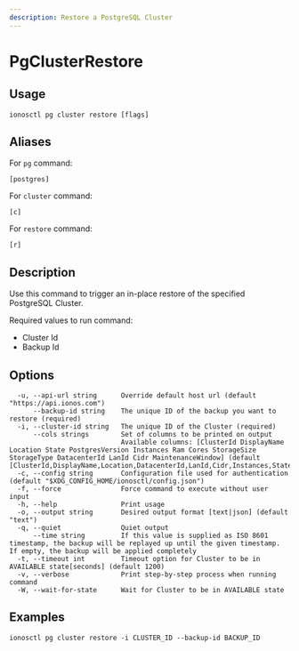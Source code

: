 ```yaml
---
description: Restore a PostgreSQL Cluster
---
```


# PgClusterRestore

## Usage

```text
ionosctl pg cluster restore [flags]
```

## Aliases

For `pg` command:

```text
[postgres]
```

For `cluster` command:

```text
[c]
```

For `restore` command:

```text
[r]
```

## Description

Use this command to trigger an in-place restore of the specified PostgreSQL Cluster.

Required values to run command:

* Cluster Id
* Backup Id

## Options

```text
  -u, --api-url string      Override default host url (default "https://api.ionos.com")
      --backup-id string    The unique ID of the backup you want to restore (required)
  -i, --cluster-id string   The unique ID of the Cluster (required)
      --cols strings        Set of columns to be printed on output 
                            Available columns: [ClusterId DisplayName Location State PostgresVersion Instances Ram Cores StorageSize StorageType DatacenterId LanId Cidr MaintenanceWindow] (default [ClusterId,DisplayName,Location,DatacenterId,LanId,Cidr,Instances,State])
  -c, --config string       Configuration file used for authentication (default "$XDG_CONFIG_HOME/ionosctl/config.json")
  -f, --force               Force command to execute without user input
  -h, --help                Print usage
  -o, --output string       Desired output format [text|json] (default "text")
  -q, --quiet               Quiet output
      --time string         If this value is supplied as ISO 8601 timestamp, the backup will be replayed up until the given timestamp. If empty, the backup will be applied completely
  -t, --timeout int         Timeout option for Cluster to be in AVAILABLE state[seconds] (default 1200)
  -v, --verbose             Print step-by-step process when running command
  -W, --wait-for-state      Wait for Cluster to be in AVAILABLE state
```

## Examples

```text
ionosctl pg cluster restore -i CLUSTER_ID --backup-id BACKUP_ID
```

